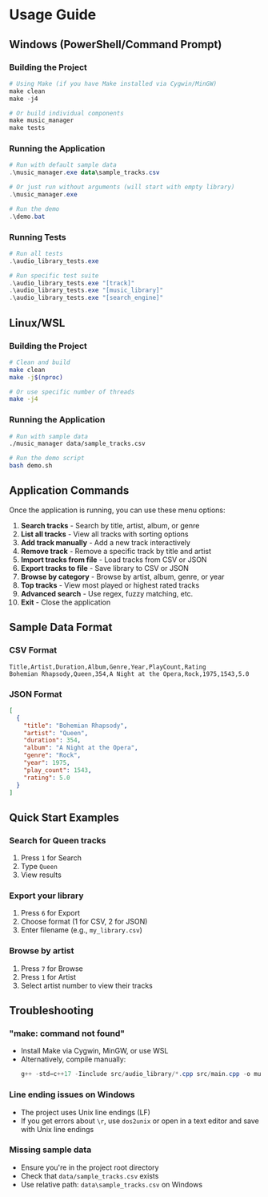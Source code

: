 # Usage Guide

## Windows (PowerShell/Command Prompt)

### Building the Project

```powershell
# Using Make (if you have Make installed via Cygwin/MinGW)
make clean
make -j4

# Or build individual components
make music_manager
make tests
```

### Running the Application

```powershell
# Run with default sample data
.\music_manager.exe data\sample_tracks.csv

# Or just run without arguments (will start with empty library)
.\music_manager.exe

# Run the demo
.\demo.bat
```

### Running Tests

```powershell
# Run all tests
.\audio_library_tests.exe

# Run specific test suite
.\audio_library_tests.exe "[track]"
.\audio_library_tests.exe "[music_library]"
.\audio_library_tests.exe "[search_engine]"
```

## Linux/WSL

### Building the Project

```bash
# Clean and build
make clean
make -j$(nproc)

# Or use specific number of threads
make -j4
```

### Running the Application

```bash
# Run with sample data
./music_manager data/sample_tracks.csv

# Run the demo script
bash demo.sh
```

## Application Commands

Once the application is running, you can use these menu options:

1. **Search tracks** - Search by title, artist, album, or genre
2. **List all tracks** - View all tracks with sorting options
3. **Add track manually** - Add a new track interactively
4. **Remove track** - Remove a specific track by title and artist
5. **Import tracks from file** - Load tracks from CSV or JSON
6. **Export tracks to file** - Save library to CSV or JSON
7. **Browse by category** - Browse by artist, album, genre, or year
8. **Top tracks** - View most played or highest rated tracks
9. **Advanced search** - Use regex, fuzzy matching, etc.
0. **Exit** - Close the application

## Sample Data Format

### CSV Format
```csv
Title,Artist,Duration,Album,Genre,Year,PlayCount,Rating
Bohemian Rhapsody,Queen,354,A Night at the Opera,Rock,1975,1543,5.0
```

### JSON Format
```json
[
  {
    "title": "Bohemian Rhapsody",
    "artist": "Queen",
    "duration": 354,
    "album": "A Night at the Opera",
    "genre": "Rock",
    "year": 1975,
    "play_count": 1543,
    "rating": 5.0
  }
]
```

## Quick Start Examples

### Search for Queen tracks
1. Press `1` for Search
2. Type `Queen`
3. View results

### Export your library
1. Press `6` for Export
2. Choose format (1 for CSV, 2 for JSON)
3. Enter filename (e.g., `my_library.csv`)

### Browse by artist
1. Press `7` for Browse
2. Press `1` for Artist
3. Select artist number to view their tracks

## Troubleshooting

### "make: command not found"
- Install Make via Cygwin, MinGW, or use WSL
- Alternatively, compile manually:
  ```powershell
  g++ -std=c++17 -Iinclude src/audio_library/*.cpp src/main.cpp -o music_manager.exe
  ```

### Line ending issues on Windows
- The project uses Unix line endings (LF)
- If you get errors about `\r`, use `dos2unix` or open in a text editor and save with Unix line endings

### Missing sample data
- Ensure you're in the project root directory
- Check that `data/sample_tracks.csv` exists
- Use relative path: `data\sample_tracks.csv` on Windows